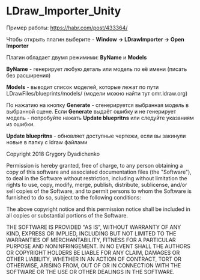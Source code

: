 # LDraw_Importer_Unity

Пример работы: https://habr.com/post/433364/

Чтобы открыть плагин выберите - **Window -> LDrawImporter -> Open Importer**

Плагин обладает двумя режимими: **ByName** и **Models**

**ByName** - генерирует любую деталь или модель по её имени (писать без расширения)

**Models** - выводит список моделей, которые лежат по пути LDrawFiles/blueprints/models/ (модели можно найти тут omr.ldraw.org)

По нажатию на кнопку **Generate** - сгенерируется выбранная модель в выбранной сцене.
Если **Generate** выдаёт ошибку и не генерирует модель - попробуйте нажать **Update bluepritns** или следуйте указаниям из ошибки.

**Update bluepritns** - обновляет доступные чертежи, если вы закинули новые в папку с ldraw файлами

Copyright 2018 Grygory Dyadichenko

Permission is hereby granted, free of charge, to any person obtaining a copy of this software and associated documentation files (the "Software"), to deal in the Software without restriction, including without limitation the rights to use, copy, modify, merge, publish, distribute, sublicense, and/or sell copies of the Software, and to permit persons to whom the Software is furnished to do so, subject to the following conditions:

The above copyright notice and this permission notice shall be included in all copies or substantial portions of the Software.

THE SOFTWARE IS PROVIDED "AS IS", WITHOUT WARRANTY OF ANY KIND, EXPRESS OR IMPLIED, INCLUDING BUT NOT LIMITED TO THE WARRANTIES OF MERCHANTABILITY, FITNESS FOR A PARTICULAR PURPOSE AND NONINFRINGEMENT. IN NO EVENT SHALL THE AUTHORS OR COPYRIGHT HOLDERS BE LIABLE FOR ANY CLAIM, DAMAGES OR OTHER LIABILITY, WHETHER IN AN ACTION OF CONTRACT, TORT OR OTHERWISE, ARISING FROM, OUT OF OR IN CONNECTION WITH THE SOFTWARE OR THE USE OR OTHER DEALINGS IN THE SOFTWARE.

